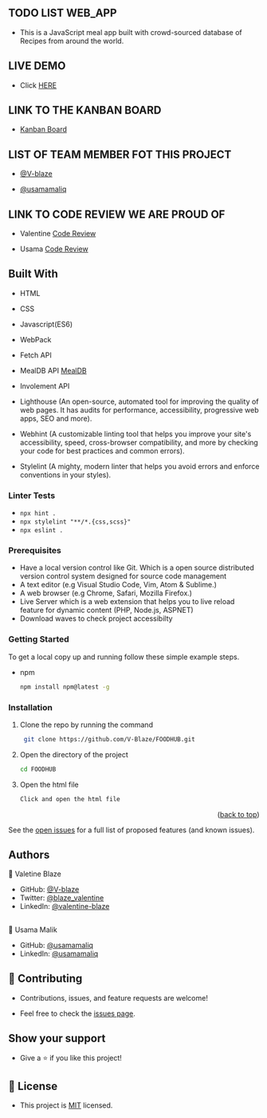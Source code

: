 ## TODO LIST WEB_APP

- This is a JavaScript meal app built with crowd-sourced database of Recipes from around the world.

## LIVE DEMO

- Click [HERE](https://v-blaze.github.io/FOODHUB/dist/) 

## LINK TO THE KANBAN BOARD

- [Kanban Board](https://github.com/users/V-Blaze/projects/1)

## LIST OF TEAM MEMBER FOT THIS PROJECT

- [@V-blaze](https://github.com/V-Blaze)

- [@usamamaliq](https://github.com/usamamaliq)

## LINK TO CODE REVIEW WE ARE PROUD OF

- Valentine [Code Review](https://github.com/V-Blaze/FOODHUB/pull/32)

- Usama [Code Review](https://github.com/V-Blaze/FOODHUB/pull/34)


## Built With

- HTML

- CSS

- Javascript(ES6)

- WebPack

- Fetch API

- MealDB API [MealDB](https://www.themealdb.com/api.php)

- Involement API

- Lighthouse (An open-source, automated tool for improving the quality of web pages. It has audits for performance, accessibility, progressive web apps, SEO and more).

- Webhint (A customizable linting tool that helps you improve your site's accessibility, speed, cross-browser compatibility, and more by checking your code for best practices and common errors).

- Stylelint (A mighty, modern linter that helps you avoid errors and enforce conventions in your styles).

### Linter Tests

- `npx hint .`
- `npx stylelint "**/*.{css,scss}"`
- `npx eslint .`

### Prerequisites

- Have a local version control like Git. Which is a open source distributed version control system designed for source code management
- A text editor (e.g Visual Studio Code, Vim, Atom & Sublime.)
- A web browser (e.g Chrome, Safari, Mozilla Firefox.)
- Live Server which is a web extension that helps you to live reload feature for dynamic content (PHP, Node.js, ASPNET)
- Download waves to check project accessibilty

### Getting Started

To get a local copy up and running follow these simple example steps.

- npm
  ```sh
  npm install npm@latest -g
  ```

### Installation

1. Clone the repo by running the command
   ```sh
    git clone https://github.com/V-Blaze/FOODHUB.git
   ```
2. Open the directory of the project
   ```sh
   cd FOODHUB
   ```
3. Open the html file
   ```sh
   Click and open the html file
   ```

<p align="right">(<a href="#top">back to top</a>)</p>

See the [open issues](#) for a full list of proposed features (and known issues).

## Authors

👤 Valetine Blaze

- GitHub: [@V-blaze](https://github.com/V-Blaze)
- Twitter: [@blaze_valentine](https://twitter.com/blaze_valentine)
- LinkedIn: [@valentine-blaze](https://www.linkedin.com/in/valentine-blaze/)

## 

👤 Usama Malik

- GitHub: [@usamamaliq](https://github.com/usamamaliq)
- LinkedIn: [@usamamaliq](https://www.linkedin.com/in/usamamaliq/)

## 🤝 Contributing

- Contributions, issues, and feature requests are welcome!

- Feel free to check the [issues page](https://github.com/V-Blaze/FOODHUB.git/issues).

## Show your support

- Give a ⭐️ if you like this project!

## 📝 License

- This project is [MIT](https://github.com/V-Blaze/FOODHUB/blob/dev/LICENSE) licensed.
